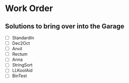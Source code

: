 # Work Order

## Solutions to bring over into the Garage 

- [ ] StandardIn
- [ ] Dec2Oct
- [ ] Anvil
- [ ] Rectum
- [ ] Anna
- [ ] StringSort
- [ ] LLKoolAid
- [ ] BinTest